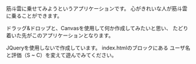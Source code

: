 筋斗雲に乗せてみようというアプリケーションです。
心がきれいな人が筋斗雲に乗ることができます。

ドラッグ&ドロップと、Canvasを使用して何か作成してみたいと思い、
たどり着いた先がこのアプリケーションとなります。

JQueryを使用しないで作成しています。
index.htmlの<!-- 挑戦者エリア -->ブロックにある
ユーザ名と評価（S ~ C）を変えて遊んでみてください。
